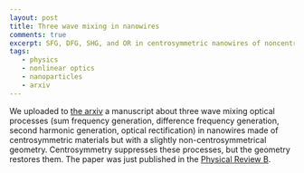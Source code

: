 ```yaml
---
layout: post
title: Three wave mixing in nanowires
comments: true
excerpt: SFG, DFG, SHG, and OR in centrosymmetric nanowires of noncentrosymmetric cross section.
tags:
   - physics
   - nonlinear optics
   - nanoparticles
   - arxiv
---
```


We uploaded to [the arxiv](http://arxiv.org/abs/2106.06501) a manuscript about three wave mixing optical
processes (sum frequency generation, difference frequency generation,
second harmonic generation, optical rectification) in nanowires made
of centrosymmetric materials but with a slightly non-centrosymmetrical
geometry. Centrosymmetry suppresses these processes, but the geometry
restores them. The paper was just published in the
[Physical Review B](https://doi.org/10.1103/PhysRevB.104.115419).

